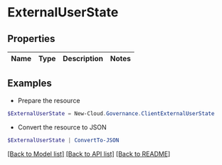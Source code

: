 # ExternalUserState
## Properties

Name | Type | Description | Notes
------------ | ------------- | ------------- | -------------

## Examples

- Prepare the resource
```powershell
$ExternalUserState = New-Cloud.Governance.ClientExternalUserState 
```

- Convert the resource to JSON
```powershell
$ExternalUserState | ConvertTo-JSON
```

[[Back to Model list]](../README.md#documentation-for-models) [[Back to API list]](../README.md#documentation-for-api-endpoints) [[Back to README]](../README.md)

